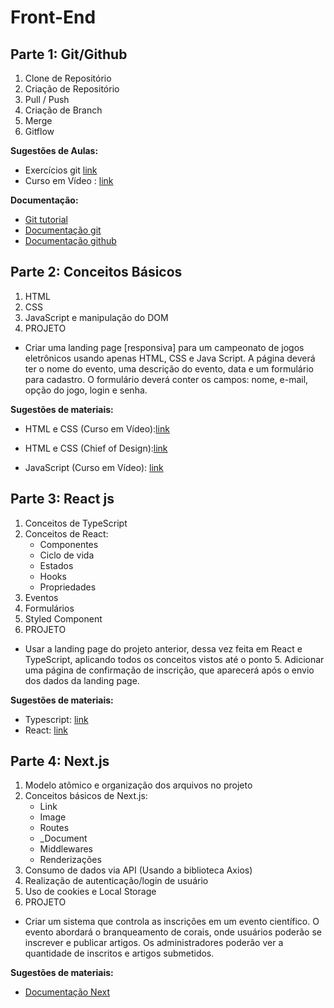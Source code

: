 # Front-End

## **Parte 1: Git/Github**

1. Clone de Repositório 
2. Criação de Repositório 
3. Pull / Push 
4.  Criação de Branch 
5.  Merge 
6.  Gitflow

**Sugestões de Aulas:**

* Exercícios git [link](https://learngitbranching.js.org/?locale=pt_BR)
* Curso em Vídeo : [link](https://www.youtube.com/watch?v=xEKo29OWILE&list=PLHz_AreHm4dm7ZULPAmadvNhH6vk9oNZA&ab_channel=CursoemV%C3%ADdeo)

**Documentação:**
* [Git tutorial](https://www.atlassian.com/br/git/tutorials/comparing-workflows/gitflow-workflow)
* [Documentação git](https://git-scm.com/doc)
* [Documentação github](https://docs.github.com/pt)


## **Parte 2: Conceitos Básicos**
1. HTML
2. CSS
3. JavaScript e manipulação do DOM
4. PROJETO

- Criar uma landing page [responsiva] para um campeonato de jogos eletrônicos usando apenas HTML, CSS e Java Script. A página deverá ter o nome do evento, uma descrição do evento, data e um formulário para cadastro. O formulário deverá conter os campos: nome, e-mail, opção do jogo, login e senha.

**Sugestões de materiais:**

* HTML e CSS (Curso em Vídeo):[link](https://www.youtube.com/watch?v=Ejkb_YpuHWs&list=PLHz_AreHm4dkZ9-atkcmcBaMZdmLHft8n)

* HTML e CSS (Chief of Design):[link](https://www.youtube.com/watch?v=EiZbhsVY2Dk&list=PLwgL9IEA0PxUjbhob9UMdpVq12sGrjgU6)

* JavaScript (Curso em Vídeo): [link](https://www.youtube.com/watch?v=BXqUH86F-kA&list=PLntvgXM11X6pi7mW0O4ZmfUI1xDSIbmTm&ab_channel=CursoemV%C3%ADdeo)

## **Parte 3: React js**

1. Conceitos de TypeScript
2. Conceitos de React:
	- Componentes
	- Ciclo de vida
	- Estados
 	- Hooks
 	- Propriedades
3. Eventos
4. Formulários
5. Styled Component
6. PROJETO
- Usar a landing page do projeto anterior, dessa vez feita em React e TypeScript, aplicando todos os conceitos vistos até o ponto 5. Adicionar uma página de confirmação de inscrição, que aparecerá após o envio dos dados da landing page.

**Sugestões de materiais:**
* Typescript: [link](https://www.typescriptlang.org/docs/)
* React: [link](https://pt-br.reactjs.org/docs/getting-started.html)

## **Parte 4: Next.js**

1. Modelo atômico e organização dos arquivos no projeto
2. Conceitos básicos de Next.js:
    - Link
    - Image
    - Routes
    - _Document
    - Middlewares
    - Renderizações 
3. Consumo de dados via API (Usando a biblioteca Axios)
4. Realização de autenticação/login de usuário
5. Uso de cookies e Local Storage
6. PROJETO

- Criar um sistema que controla as inscrições em um evento científico. O evento abordará o branqueamento de corais, onde usuários poderão se inscrever e publicar artigos. Os administradores poderão ver a quantidade de inscritos e artigos submetidos.

**Sugestões de materiais:**
- [Documentação Next](https://nextjs.org/docs/getting-started)